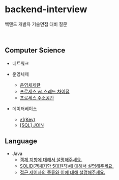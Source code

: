 # backend-interview
백앤드 개발자 기술면접 대비 질문

<br>


## Computer Science
+ 네트워크
  

+ 운영체제
  + [운영체제란][운영체제란]
  + [프로세스 vs 스레드 차이점][프로세스스레드차이점]
  + [프로세스 주소공간][프로세스주소공간]
  

+ 데이터베이스
  + [키(Key)][키]
  + [[SQL] JOIN][조인]



## Language
+ Java
  + [객체 지향에 대해서 설명해주세요.][객체지향]
  + [SOLID(객체지향 5대원칙)에 대해서 설명해주세요.][객체지향SOLID]
  + [접근 제어자의 종류와 이에 대해 설명해주세요.][접근제어자]


[객체지향]: https://github.com/daeuun/backend-interview/blob/main/Java/%EA%B0%9D%EC%B2%B4%EC%A7%80%ED%96%A5%EC%97%90%20%EB%8C%80%ED%95%B4%EC%84%9C%20%EC%84%A4%EB%AA%85%ED%95%B4%EC%A3%BC%EC%84%B8%EC%9A%94.md
[객체지향SOLID]: https://github.com/daeuun/backend-interview/blob/main/Java/SOLID(%EA%B0%9D%EC%B2%B4%EC%A7%80%ED%96%A5%205%EB%8C%80%EC%9B%90%EC%B9%99)%EC%97%90%20%EB%8C%80%ED%95%B4%EC%84%9C%20%EC%84%A4%EB%AA%85%ED%95%B4%EC%A3%BC%EC%84%B8%EC%9A%94.md
[접근제어자]: https://github.com/daeuun/backend-interview/blob/main/Java/%EC%A0%91%EA%B7%BC%20%EC%A0%9C%EC%96%B4%EC%9E%90%EC%9D%98%20%EC%A2%85%EB%A5%98%EC%99%80%20%EC%9D%B4%EC%97%90%20%EB%8C%80%ED%95%B4%20%EC%84%A4%EB%AA%85%ED%95%B4%EC%A3%BC%EC%84%B8%EC%9A%94.md
[키]: https://github.com/daeuun/backend-interview/blob/main/Java/%EA%B0%9D%EC%B2%B4%EC%A7%80%ED%96%A5%EC%97%90%20%EB%8C%80%ED%95%B4%EC%84%9C%20%EC%84%A4%EB%AA%85%ED%95%B4%EC%A3%BC%EC%84%B8%EC%9A%94.md
[조인]: https://github.com/daeuun/backend-interview/blob/main/Java/%EA%B0%9D%EC%B2%B4%EC%A7%80%ED%96%A5%EC%97%90%20%EB%8C%80%ED%95%B4%EC%84%9C%20%EC%84%A4%EB%AA%85%ED%95%B4%EC%A3%BC%EC%84%B8%EC%9A%94.md
[운영체제란]: https://github.com/daeuun/backend-interview/blob/main/Computer%20Science/OperatingSystem/%EC%9A%B4%EC%98%81%EC%B2%B4%EC%A0%9C%EB%9E%80.md
[프로세스스레드차이점]: https://github.com/daeuun/backend-interview/blob/main/Computer%20Science/OperatingSystem/%ED%94%84%EB%A1%9C%EC%84%B8%EC%8A%A4%20vs%20%EC%8A%A4%EB%A0%88%EB%93%9C%20%EC%B0%A8%EC%9D%B4%EC%A0%90.md
[프로세스주소공간]: https://github.com/daeuun/backend-interview/blob/main/Computer%20Science/OperatingSystem/%ED%94%84%EB%A1%9C%EC%84%B8%EC%8A%A4%20%EC%A3%BC%EC%86%8C%EA%B3%B5%EA%B0%84.md

